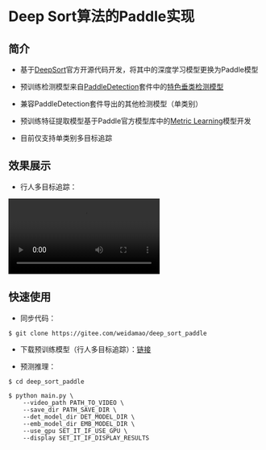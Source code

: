 # **Deep Sort算法的Paddle实现**

## **简介**

* 基于[DeepSort](https://github.com/nwojke/deep_sort)官方开源代码开发，将其中的深度学习模型更换为Paddle模型

* 预训练检测模型来自[PaddleDetection](https://github.com/PaddlePaddle/PaddleDetection)套件中的[特色垂类检测模型](https://github.com/PaddlePaddle/PaddleDetection/blob/release/0.4/docs/featured_model/CONTRIB_cn.md)

* 兼容PaddleDetection套件导出的其他检测模型（单类别）

* 预训练特征提取模型基于Paddle官方模型库中的[Metric Learning](https://github.com/PaddlePaddle/models/tree/develop/PaddleCV/metric_learning)模型开发

* 目前仅支持单类别多目标追踪

## **效果展示**

* 行人多目标追踪：

<video src="D:\PyCharm\Pro\deep_sort_paddle\Success_W .mp4"></video>

## **快速使用**

* 同步代码：

```shell
$ git clone https://gitee.com/weidamao/deep_sort_paddle
```

* 下载预训练模型（行人多目标追踪）：[链接](http://bj.bcebos.com/v1/ai-studio-online/7e9d35a4c3f74a5b8d86220af0a082bb1b98e718ec084d149790bcf3dbb291bb?responseContentDisposition=attachment%3B%20filename%3Dmodel.zip&authorization=bce-auth-v1%2F0ef6765c1e494918bc0d4c3ca3e5c6d1%2F2020-11-13T07%3A01%3A51Z%2F-1%2F%2F65900c82aabcc6a3614094aeda14cdbd56ec00b63f845acbf034168b15883278)

* 预测推理：
```shell
$ cd deep_sort_paddle

$ python main.py \
    --video_path PATH_TO_VIDEO \
    --save_dir PATH_SAVE_DIR \
    --det_model_dir DET_MODEL_DIR \
    --emb_model_dir EMB_MODEL_DIR \
    --use_gpu SET_IT_IF_USE_GPU \
    --display SET_IT_IF_DISPLAY_RESULTS  
```


